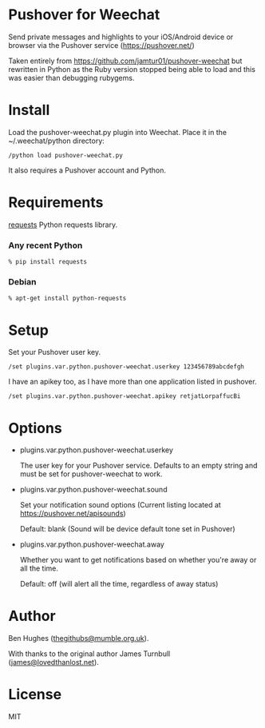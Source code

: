 # Pushover for Weechat

Send private messages and highlights to your iOS/Android device or browser via the Pushover service (https://pushover.net/)

Taken entirely from https://github.com/jamtur01/pushover-weechat but rewritten in Python as the Ruby version stopped being able to load and this was easier than debugging rubygems.

# Install

Load the pushover-weechat.py plugin into Weechat. Place it in the
~/.weechat/python directory:

    /python load pushover-weechat.py

It also requires a Pushover account and Python.

# Requirements

[requests](http://docs.python-requests.org/en/latest/user/install/#install) Python requests library.

### Any recent Python
```
% pip install requests
```

### Debian
```
% apt-get install python-requests
```

# Setup

Set your Pushover user key.

    /set plugins.var.python.pushover-weechat.userkey 123456789abcdefgh

I have an apikey too, as I have more than one application listed in pushover.

    /set plugins.var.python.pushover-weechat.apikey retjatLorpaffucBi

# Options

* plugins.var.python.pushover-weechat.userkey

  The user key for your Pushover service. Defaults to an empty string and must be set for pushover-weechat to work.

* plugins.var.python.pushover-weechat.sound

  Set your notification sound options (Current listing located at https://pushover.net/apisounds)

  Default: blank (Sound will be device default tone set in Pushover)

* plugins.var.python.pushover-weechat.away

  Whether you want to get notifications based on whether you're away or all the time.

  Default: off (will alert all the time, regardless of away status)

# Author

Ben Hughes (<thegithubs@mumble.org.uk>).

With thanks to the original author James Turnbull (<james@lovedthanlost.net>).

# License

MIT

